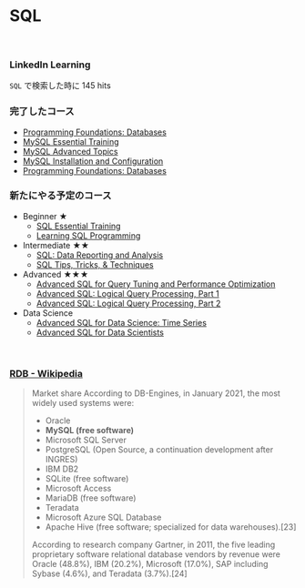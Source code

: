 # SQL

<br>

### LinkedIn Learning

`SQL` で検索した時に 145 hits

### 完了したコース

- [Programming Foundations: Databases](https://www.linkedin.com/learning-login/share?forceAccount=false&redirect=https%3A%2F%2Fwww.linkedin.com%2Flearning%2Fprogramming-foundations-databases-2%3Ftrk%3Dshare_ent_url%26shareId%3D3bb8dcd6-8265-41a5-ae3a-f13087009695&account=35392996)
- [MySQL Essential Training](https://www.linkedin.com/learning-login/share?forceAccount=false&redirect=https%3A%2F%2Fwww.linkedin.com%2Flearning%2Fmysql-essential-training-2%3Ftrk%3Dshare_ent_url%26shareId%3D8719934f-45c6-4004-b81b-8e00aec6236a&account=35392996)
- [MySQL Advanced Topics](https://www.linkedin.com/learning-login/share?forceAccount=false&redirect=https%3A%2F%2Fwww.linkedin.com%2Flearning%2Fmysql-advanced-topics%3Ftrk%3Dshare_ent_url%26shareId%3D6b8e0a9a-f50d-48a5-9448-b84eb6d5affe&account=35392996)
- [MySQL Installation and Configuration](https://www.linkedin.com/learning-login/share?forceAccount=false&redirect=https%3A%2F%2Fwww.linkedin.com%2Flearning%2Fmysql-installation-and-configuration%3Ftrk%3Dshare_ent_url%26shareId%3D2cb1d9e5-ae02-492a-9a4e-416bbafafa1d&account=35392996)
- [Programming Foundations: Databases](https://www.linkedin.com/learning-login/share?forceAccount=false&redirect=https%3A%2F%2Fwww.linkedin.com%2Flearning%2Fprogramming-foundations-databases-2%3Ftrk%3Dshare_ent_url%26shareId%3D4604bb7f-6825-4219-83c6-9e7c4ac6d8e7&account=35392996)

### 新たにやる予定のコース

- Beginner ★
  - [SQL Essential Training](https://www.linkedin.com/learning-login/share?forceAccount=false&redirect=https%3A%2F%2Fwww.linkedin.com%2Flearning%2Fsql-essential-training-3%3Ftrk%3Dshare_ent_url%26shareId%3Df0a5f1ec-8ecf-408c-a54d-8fd646704268&account=35392996)
  - [Learning SQL Programming](https://www.linkedin.com/learning-login/share?forceAccount=false&redirect=https%3A%2F%2Fwww.linkedin.com%2Flearning%2Flearning-sql-programming%3Ftrk%3Dshare_ent_url%26shareId%3Dae26696f-74bd-4fbe-994f-fcacf6263f87&account=35392996)
- Intermediate ★★
  - [SQL: Data Reporting and Analysis](https://www.linkedin.com/learning-login/share?forceAccount=false&redirect=https%3A%2F%2Fwww.linkedin.com%2Flearning%2Fsql-data-reporting-and-analysis-2%3Ftrk%3Dshare_ent_url%26shareId%3Db0887113-364b-4bd1-8bda-d07d57937214&account=35392996)
  - [SQL Tips, Tricks, & Techniques](https://www.linkedin.com/learning-login/share?forceAccount=false&redirect=https%3A%2F%2Fwww.linkedin.com%2Flearning%2Fsql-tips-tricks-techniques%3Ftrk%3Dshare_ent_url%26shareId%3D375924ad-aedf-425c-b810-06e45d429a12&account=35392996)
- Advanced ★★★
  - [Advanced SQL for Query Tuning and Performance Optimization](https://www.linkedin.com/learning-login/share?forceAccount=false&redirect=https%3A%2F%2Fwww.linkedin.com%2Flearning%2Fadvanced-sql-for-query-tuning-and-performance-optimization%3Ftrk%3Dshare_ent_url%26shareId%3Dc8d5006a-b1ea-49e9-9ef3-583f6f3d8bff&account=35392996)
  - [Advanced SQL: Logical Query Processing, Part 1](https://www.linkedin.com/learning-login/share?forceAccount=false&redirect=https%3A%2F%2Fwww.linkedin.com%2Flearning%2Fadvanced-sql-logical-query-processing-part-1%3Ftrk%3Dshare_ent_url%26shareId%3D3a836213-2a61-47a3-961c-31b53983c53c&account=35392996)
  - [Advanced SQL: Logical Query Processing, Part 2](https://www.linkedin.com/learning-login/share?forceAccount=false&redirect=https%3A%2F%2Fwww.linkedin.com%2Flearning%2Fadvanced-sql-logical-query-processing-part-2%3Ftrk%3Dshare_ent_url%26shareId%3D13843fd1-8493-49a3-846a-8adb53283982&account=35392996)
- Data Science
  - [Advanced SQL for Data Science: Time Series](https://www.linkedin.com/learning-login/share?forceAccount=false&redirect=https%3A%2F%2Fwww.linkedin.com%2Flearning%2Fadvanced-sql-for-data-science-time-series%3Ftrk%3Dshare_ent_url%26shareId%3D7379a9d5-32f2-4cfc-9aa0-f7447e4fdea6&account=35392996)
  - [Advanced SQL for Data Scientists](https://www.linkedin.com/learning-login/share?forceAccount=false&redirect=https%3A%2F%2Fwww.linkedin.com%2Flearning%2Fadvanced-sql-for-data-scientists%3Ftrk%3Dshare_ent_url%26shareId%3Db75b885f-2565-4e8b-8565-9252903b7526&account=35392996)

<br>

### [RDB - Wikipedia](https://en.wikipedia.org/wiki/Relational_database)

> Market share
> According to DB-Engines, in January 2021, the most widely used systems were:
> - Oracle
> - **MySQL (free software)**
> - Microsoft SQL Server
> - PostgreSQL (Open Source, a continuation development after INGRES)
> - IBM DB2
> - SQLite (free software)
> - Microsoft Access
> - MariaDB (free software)
> - Teradata
> - Microsoft Azure SQL Database
> - Apache Hive (free software; specialized for data warehouses).[23]
> 
> According to research company Gartner, in 2011, the five leading proprietary software relational database vendors by revenue were Oracle (48.8%), IBM (20.2%), Microsoft (17.0%), SAP including Sybase (4.6%), and Teradata (3.7%).[24]
